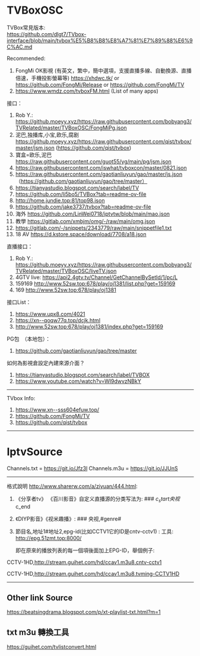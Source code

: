 # TVBoxOSC


TVBox常見版本: <br>
https://github.com/dlgt7/TVbox-interface/blob/main/tvbox%E5%B8%B8%E8%A7%81%E7%89%88%E6%9C%AC.md

Recommended:

1. FongMi OK影視 (有英文，繁中，簡中選項，支援直播多線、自動換源、直播倍速，手機投影螢幕等) https://xhdwc.tk/ or https://github.com/FongMi/Release or https://github.com/FongMi/TV
2. https://www.wmdz.com/tvboxFM.html (List of many apps)



接口：
1. Rob Y.: https://github.moeyy.xyz/https://raw.githubusercontent.com/bobyang3/TVRelated/master/TVBoxOSC/FongMiPg.json <br>
2. 泥巴,独播库,小宝,欧乐,腐剧　https://github.moeyy.xyz/https://raw.githubusercontent.com/qist/tvbox/master/jsm.json (https://github.com/qist/tvbox)
3. 寶盒=欧乐,泥巴　https://raw.githubusercontent.com/guot55/yg/main/pg/jsm.json
4. https://raw.githubusercontent.com/iswhat/tvboxcon/master/0821.json
5. https://raw.githubusercontent.com/gaotianliuyun/gao/master/js.json （https://github.com/gaotianliuyun/gao/tree/master） 
6. https://tianyastudio.blogspot.com/search/label/TV 
7. https://github.com/li5bo5/TVBox?tab=readme-ov-file
8. http://home.jundie.top:81/top98.json
9.  https://github.com/jake3737/tvbox?tab=readme-ov-file 
10. 海外 https://github.com/LinWei0718/iptvtw/blob/main/mao.json 
11. 教學 https://gitlab.com/xmbjm/omg/-/raw/main/omg.json
12. https://gitlab.com/-/snippets/2343779/raw/main/snippetfile1.txt
13. 18 AV https://d.kstore.space/download/7708/a18.json
    


直播接口： 
1. Rob Y.: https://github.moeyy.xyz/https://raw.githubusercontent.com/bobyang3/TVRelated/master/TVBoxOSC/liveTV.json <br>
2. 4GTV live: https://api2.4gtv.tv/Channel/GetChannelBySetId/1/pc/L<br>
3. 159169 http://www.52sw.top:678/play/oj1381/list.php?get=159169
4. 169 http://www.52sw.top:678/play/oj1381



接口List：
1. https://www.upx8.com/4021
2. https://xn--qoqw77q.top/dcjk.html
3. http://www.52sw.top:678/play/oj1381/index.php?get=159169


PG包　（本地包）：
1. https://github.com/gaotianliuyun/gao/tree/master


如何為影視倉設定內建來源介面？

1. https://tianyastudio.blogspot.com/search/label/TVBOX
2. https://www.youtube.com/watch?v=WI9dwvzNBkY

-----

TVbox Info:

1. https://www.xn--sss604efuw.top/
2. https://github.com/FongMi/TV
3. https://github.com/qist/tvbox




--------------------------------------------------------------------

# IptvSource


Channels.txt = https://git.io/Jfz3l
Channels.m3u = https://git.io/JJUnS


-----

格式說明 http://www.sharerw.com/a/ziyuan/444.html:
1. 《分享者tv》 《百川影音》自定义直播源的分类写法为: ### $c_start央视$c_end
2. 《DIYP影音》《视米趣播》: ### 央视,#genre#
3. 節目名,地址1#地址2,epg-id(比如CCTV1它的ID是cntv-cctv1) : 工具: http://epg.51zmt.top:8000/

    即在原來的播放列表的每一個項後面加上EPG-ID，舉個例子: 
    
CCTV-1HD,http://stream.guihet.com/hd/ccav1.m3u8,cntv-cctv1

CCTV-1HD,http://stream.guihet.com/hd/ccav1.m3u8,tvming-CCTV1HD


----
## Other link Source
https://beatsingdrama.blogspot.com/p/xt-playlist-txt.html?m=1

## txt m3u 轉換工具
https://guihet.com/tvlistconvert.html


